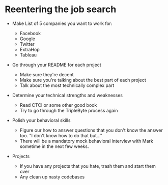 # Reentering the job search
- Make List of 5 companies you want to work for:
  - Facebook
  - Google
  - Twitter
  - ExtraHop
  - Tableau

- Go through your README for each project
  - Make sure they're decent
  - Make sure you're talking about the best part of each project
  - Talk about the most technically complex part

- Determine your technical strengths and weaknesses
  - Read CTCI or some other good book
  - Try to go through the TripleByte process again

- Polish your behavioral skills
  - Figure our how to answer questions that you don't know the answer too. "I don't know how to do that but..."
  - There will be a mandatory mock behavioral interview with Mark sometime in the next few weeks.

- Projects
  - If you have any projects that you hate, trash them and start them over
  - Any clean up nasty codebases

